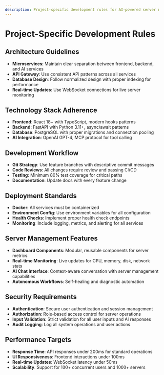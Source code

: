 ```yaml
---
description: Project-specific development rules for AI-powered server management system
---
```


# Project-Specific Development Rules

## Architecture Guidelines

- **Microservices**: Maintain clear separation between frontend, backend, and AI services
- **API Gateway**: Use consistent API patterns across all services
- **Database Design**: Follow normalized design with proper indexing for performance
- **Real-time Updates**: Use WebSocket connections for live server monitoring

## Technology Stack Adherence

- **Frontend**: React 18+ with TypeScript, modern hooks patterns
- **Backend**: FastAPI with Python 3.11+, async/await patterns
- **Database**: PostgreSQL with proper migrations and connection pooling
- **AI Integration**: OpenAI GPT-4, MCP protocol for tool calling

## Development Workflow

- **Git Strategy**: Use feature branches with descriptive commit messages
- **Code Reviews**: All changes require review and passing CI/CD
- **Testing**: Minimum 80% test coverage for critical paths
- **Documentation**: Update docs with every feature change

## Deployment Standards

- **Docker**: All services must be containerized
- **Environment Config**: Use environment variables for all configuration
- **Health Checks**: Implement proper health check endpoints
- **Monitoring**: Include logging, metrics, and alerting for all services

## Server Management Features

- **Dashboard Components**: Modular, reusable components for server metrics
- **Real-time Monitoring**: Live updates for CPU, memory, disk, network stats
- **AI Chat Interface**: Context-aware conversation with server management capabilities
- **Autonomous Workflows**: Self-healing and diagnostic automation

## Security Requirements

- **Authentication**: Secure user authentication and session management
- **Authorization**: Role-based access control for server operations
- **Input Validation**: Strict validation for all user inputs and AI responses
- **Audit Logging**: Log all system operations and user actions

## Performance Targets

- **Response Time**: API responses under 200ms for standard operations
- **UI Responsiveness**: Frontend interactions under 100ms
- **Real-time Updates**: WebSocket latency under 50ms
- **Scalability**: Support for 100+ concurrent users and 1000+ servers

